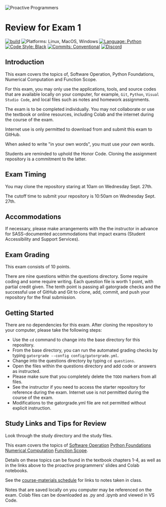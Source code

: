 ![Proactive Programmers](.github/images/Square-Proactive-Programmers-Logo.svg)

# Review for Exam 1

[![build](../../actions/workflows/build.yml/badge.svg)](../../actions/)
![Platforms: Linux, MacOS, Windows](https://img.shields.io/badge/Platform-Linux%20%7C%20MacOS%20%7C%20Windows-blue.svg)
[![Language: Python](https://img.shields.io/badge/Language-Python-blue.svg)](https://www.python.org/)
[![Code Style: Black](https://img.shields.io/badge/Code%20Style-Black-blue.svg)](https://github.com/psf/black)
[![Commits: Conventional](https://img.shields.io/badge/Commits-Conventional-blue.svg)](https://www.conventionalcommits.org/en/v1.0.0/)
[![Discord](https://img.shields.io/discord/872320492936257537?logo=discord)](https://discord.gg/kjah8MFYbR)

## Introduction

This exam covers the topics of, Software Operation, Python Foundations,
Numerical Computation and Function Scope.

For this exam, you may only use the applications, tools, and source codes that
are available locally on your computer, for example, `Git`, `Python`,
`Visual Studio Code`, and local files such as notes and homework assignments.

The exam is to be completed individually. You may not collaborate or use
the textbook or online resources, including Colab and the internet during
the course of the exam.

Internet use is only permitted to download from and submit this exam to GitHub.

When asked to write "in your own words", you must use _your own_ words.

Students are reminded to uphold the Honor Code. Cloning the assignment
repository is a commitment to the latter.

## Exam Timing

You may clone the repository staring at 10am on Wednesday Sept. 27th.

The cutoff time to submit your repository is 10:50am on Wednesday Sept. 27th.

## Accommodations

If necessary, please make arrangements with the the instructor
in advance for SASS-documented accommodations that impact
exams (Student Accessibility and Support Services).

## Exam Grading

This exam consists of 10 points.

There are nine questions within the questions directory. Some require coding and
some require writing. Each question file is worth 1 point, with partial credit given.
The tenth point is passing all gatorgrade checks and the successful use of GitHub and
Git to clone, add, commit, and push your repository for the final submission.

## Getting Started

There are no dependencies for this exam. After cloning the repository to your
computer, please take the following steps:

- Use the `cd` command to change into the base directory for this repository.
- From the base directory, you can run the automated grading checks by typing
`gatorgrade --config config/gatorgrade.yml`.
- Change into the questions directory by typing `cd questions`.
- Open the files within the questions directory and add code or answers as
instructed.
- Please make sure that you completely delete the `TODO` markers from all files.
- See the instructor if you need to access the starter repository for reference
during the exam. Internet use is not permitted during the course of the exam.
- Modifications to the gatorgrade.yml file are not permitted without explicit
instruction.

## Study Links and Tips for Review

Look through the study directory and the study files.

This exam covers the topics of
[Software Operation](https://proactiveprogrammers.com/data-abstraction/schedule-data-abstraction#software-operation)
[Python Foundations](https://proactiveprogrammers.com/data-abstraction/schedule-data-abstraction#python-foundations)
[Numerical Computation](https://proactiveprogrammers.com/data-abstraction/schedule-data-abstraction#numerical-computation)
[Function Scope](https://proactiveprogrammers.com/data-abstraction/schedule-data-abstraction#function-scope).

Details on these topics can be found in the textbook chapters 1-4, as well
as in the links above to the proactive programmers' slides and Colab notebooks.

See the
[course-materials schedule](https://github.com/allegheny-college-cmpsc-101-fall-2023/course-materials/blob/main/Schedule.md)
for links to notes taken in class.

Notes that are saved locally on you computer may be referenced on the exam.
Colab files can be downloaded as .py and .ipynb and viewed in VS Code.
